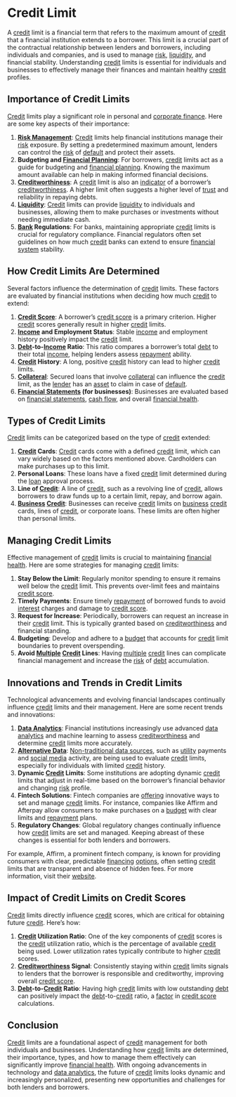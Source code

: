 # Credit Limit

A [credit](../c/credit.md) limit is a financial term that refers to the maximum amount of [credit](../c/credit.md) that a financial institution extends to a borrower. This limit is a crucial part of the contractual relationship between lenders and borrowers, including individuals and companies, and is used to manage [risk](../r/risk.md), [liquidity](../l/liquidity.md), and financial stability. Understanding [credit](../c/credit.md) limits is essential for individuals and businesses to effectively manage their finances and maintain healthy [credit](../c/credit.md) profiles.

## Importance of Credit Limits

[Credit](../c/credit.md) limits play a significant role in personal and [corporate finance](../c/corporate_finance.md). Here are some key aspects of their importance:

1. **[Risk Management](../r/risk_management.md)**: [Credit](../c/credit.md) limits help financial institutions manage their [risk](../r/risk.md) exposure. By setting a predetermined maximum amount, lenders can control the [risk](../r/risk.md) of [default](../d/default.md) and protect their assets.
2. **Budgeting and [Financial Planning](../f/financial_planning.md)**: For borrowers, [credit](../c/credit.md) limits act as a guide for budgeting and [financial planning](../f/financial_planning.md). Knowing the maximum amount available can help in making informed financial decisions.
3. **[Creditworthiness](../c/creditworthiness.md)**: A [credit](../c/credit.md) limit is also an [indicator](../i/indicator.md) of a borrower’s [creditworthiness](../c/creditworthiness.md). A higher limit often suggests a higher level of [trust](../t/trust.md) and reliability in repaying debts.
4. **[Liquidity](../l/liquidity.md)**: [Credit](../c/credit.md) limits can provide [liquidity](../l/liquidity.md) to individuals and businesses, allowing them to make purchases or investments without needing immediate cash.
5. **[Bank](../b/bank.md) Regulations**: For banks, maintaining appropriate [credit](../c/credit.md) limits is crucial for regulatory compliance. Financial regulators often set guidelines on how much [credit](../c/credit.md) banks can extend to ensure [financial system](../f/financial_system.md) stability.

## How Credit Limits Are Determined

Several factors influence the determination of [credit](../c/credit.md) limits. These factors are evaluated by financial institutions when deciding how much [credit](../c/credit.md) to extend:

1. **[Credit Score](../c/credit_score.md)**: A borrower’s [credit score](../c/credit_score.md) is a primary criterion. Higher [credit](../c/credit.md) scores generally result in higher [credit](../c/credit.md) limits.
2. **[Income](../i/income.md) and Employment Status**: Stable [income](../i/income.md) and employment history positively impact the [credit](../c/credit.md) limit.
3. **[Debt](../d/debt.md)-to-[Income](../i/income.md) Ratio**: This ratio compares a borrower’s total [debt](../d/debt.md) to their total [income](../i/income.md), helping lenders assess [repayment](../r/repayment.md) ability.
4. **[Credit](../c/credit.md) History**: A long, positive [credit](../c/credit.md) history can lead to higher [credit](../c/credit.md) limits.
5. **[Collateral](../c/collateral.md)**: Secured loans that involve [collateral](../c/collateral.md) can influence the [credit](../c/credit.md) limit, as the [lender](../l/lender.md) has an [asset](../a/asset.md) to claim in case of [default](../d/default.md).
6. **[Financial Statements](../f/financial_statements.md) (for businesses)**: Businesses are evaluated based on [financial statements](../f/financial_statements.md), [cash flow](../c/cash_flow.md), and overall [financial health](../f/financial_health.md).

## Types of Credit Limits

[Credit](../c/credit.md) limits can be categorized based on the type of [credit](../c/credit.md) extended:

1. **[Credit](../c/credit.md) Cards**: [Credit](../c/credit.md) cards come with a defined [credit](../c/credit.md) limit, which can vary widely based on the factors mentioned above. Cardholders can make purchases up to this limit.
2. **Personal Loans**: These loans have a fixed [credit](../c/credit.md) limit determined during the [loan](../l/loan.md) approval process. 
3. **Line of [Credit](../c/credit.md)**: A line of [credit](../c/credit.md), such as a revolving line of [credit](../c/credit.md), allows borrowers to draw funds up to a certain limit, repay, and borrow again.
4. **[Business](../b/business.md) [Credit](../c/credit.md)**: Businesses can receive [credit](../c/credit.md) limits on [business](../b/business.md) [credit](../c/credit.md) cards, lines of [credit](../c/credit.md), or corporate loans. These limits are often higher than personal limits.

## Managing Credit Limits

Effective management of [credit](../c/credit.md) limits is crucial to maintaining [financial health](../f/financial_health.md). Here are some strategies for managing [credit](../c/credit.md) limits:

1. **Stay Below the Limit**: Regularly monitor spending to ensure it remains well below the [credit](../c/credit.md) limit. This prevents over-limit fees and maintains [credit score](../c/credit_score.md).
2. **Timely Payments**: Ensure timely [repayment](../r/repayment.md) of borrowed funds to avoid [interest](../i/interest.md) charges and damage to [credit score](../c/credit_score.md).
3. **Request for Increase**: Periodically, borrowers can request an increase in their [credit](../c/credit.md) limit. This is typically granted based on [creditworthiness](../c/creditworthiness.md) and financial standing.
4. **Budgeting**: Develop and adhere to a [budget](../b/budget.md) that accounts for [credit](../c/credit.md) limit boundaries to prevent overspending.
5. **Avoid [Multiple](../m/multiple.md) [Credit](../c/credit.md) Lines**: Having [multiple](../m/multiple.md) [credit](../c/credit.md) lines can complicate financial management and increase the [risk](../r/risk.md) of [debt](../d/debt.md) accumulation.

## Innovations and Trends in Credit Limits

Technological advancements and evolving financial landscapes continually influence [credit](../c/credit.md) limits and their management. Here are some recent trends and innovations:

1. **[Data Analytics](../d/data_analytics.md)**: Financial institutions increasingly use advanced [data analytics](../d/data_analytics.md) and machine learning to assess [creditworthiness](../c/creditworthiness.md) and determine [credit](../c/credit.md) limits more accurately.
2. **[Alternative Data](../a/alternative_data.md)**: [Non-traditional data sources](../n/non-traditional_data_sources.md), such as [utility](../u/utility.md) payments and [social media](../s/social_media.md) activity, are being used to evaluate [credit](../c/credit.md) limits, especially for individuals with limited [credit](../c/credit.md) history.
3. **Dynamic [Credit](../c/credit.md) Limits**: Some institutions are adopting dynamic [credit](../c/credit.md) limits that adjust in real-time based on the borrower’s financial behavior and changing [risk](../r/risk.md) profile.
4. **Fintech Solutions**: Fintech companies are [offering](../o/offering.md) innovative ways to set and manage [credit](../c/credit.md) limits. For instance, companies like Affirm and Afterpay allow consumers to make purchases on a [budget](../b/budget.md) with clear limits and [repayment](../r/repayment.md) plans.
5. **Regulatory Changes**: Global regulatory changes continually influence how [credit](../c/credit.md) limits are set and managed. Keeping abreast of these changes is essential for both lenders and borrowers.

For example, Affirm, a prominent fintech company, is known for providing consumers with clear, predictable [financing](../f/financing.md) [options](../o/options.md), often setting [credit](../c/credit.md) limits that are transparent and absence of hidden fees. For more information, visit their [website](https://www.affirm.com/).

## Impact of Credit Limits on Credit Scores

[Credit](../c/credit.md) limits directly influence [credit](../c/credit.md) scores, which are critical for obtaining future [credit](../c/credit.md). Here’s how:

1. **[Credit](../c/credit.md) Utilization Ratio**: One of the key components of [credit](../c/credit.md) scores is the [credit](../c/credit.md) utilization ratio, which is the percentage of available [credit](../c/credit.md) being used. Lower utilization rates typically contribute to higher [credit](../c/credit.md) scores.
2. **[Creditworthiness](../c/creditworthiness.md) Signal**: Consistently staying within [credit](../c/credit.md) limits signals to lenders that the borrower is responsible and creditworthy, improving overall [credit score](../c/credit_score.md).
3. **[Debt](../d/debt.md)-to-[Credit](../c/credit.md) Ratio**: Having high [credit](../c/credit.md) limits with low outstanding [debt](../d/debt.md) can positively impact the [debt](../d/debt.md)-to-[credit](../c/credit.md) ratio, a [factor](../f/factor.md) in [credit score](../c/credit_score.md) calculations.

## Conclusion

[Credit](../c/credit.md) limits are a foundational aspect of [credit](../c/credit.md) management for both individuals and businesses. Understanding how [credit](../c/credit.md) limits are determined, their importance, types, and how to manage them effectively can significantly improve [financial health](../f/financial_health.md). With ongoing advancements in technology and [data analytics](../d/data_analytics.md), the future of [credit](../c/credit.md) limits looks dynamic and increasingly personalized, presenting new opportunities and challenges for both lenders and borrowers.